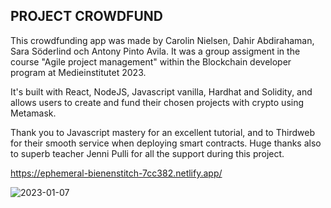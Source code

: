 ## PROJECT CROWDFUND

This crowdfunding app was made by Carolin Nielsen, Dahir Abdirahaman, 
Sara Söderlind och Antony Pinto Avila. It was a group assigment in the course 
"Agile project management" within the Blockchain developer program at Medieinstitutet 2023.

It's built with React, NodeJS, Javascript vanilla, Hardhat and Solidity, and allows 
users to create and fund their chosen projects with crypto using Metamask.

Thank you to Javascript mastery for an excellent tutorial, and to Thirdweb for their
smooth service when deploying smart contracts. Huge thanks also to superb teacher Jenni Pulli 
for all the support during this project.

https://ephemeral-bienenstitch-7cc382.netlify.app/

![2023-01-07](https://user-images.githubusercontent.com/113106103/213424451-4ad24389-b24f-4b1f-b072-3a0a432a7d14.png)
